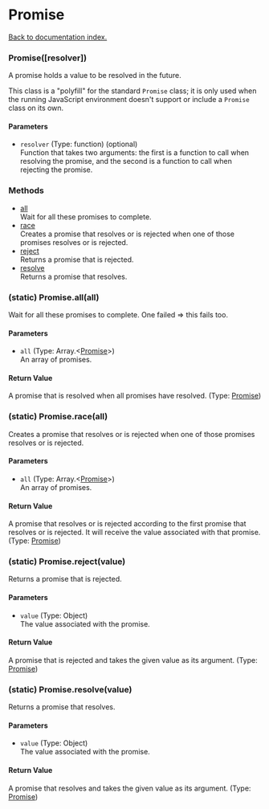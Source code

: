 # Promise

[Back to documentation index.](index.md)

 <a name='Promise'></a>
### Promise([resolver])

A promise holds a value to be resolved in the future.

This class is a "polyfill" for the standard <code>Promise</code>
class; it is only used when the running JavaScript environment
doesn't support or include a <code>Promise</code> class
on its own.

#### Parameters

* `resolver` (Type: function) (optional)<br>
    Function that takes two arguments: the first is a function to call when resolving the promise, and the second is a function to call when rejecting the promise.

### Methods

* [all](#Promise.all)<br>Wait for all these promises to complete.
* [race](#Promise.race)<br>Creates a promise that resolves or is rejected when one of those promises
resolves or is rejected.
* [reject](#Promise.reject)<br>Returns a promise that is rejected.
* [resolve](#Promise.resolve)<br>Returns a promise that resolves.

 <a name='Promise.all'></a>
### (static) Promise.all(all)

Wait for all these promises to complete. One failed => this fails too.

#### Parameters

* `all` (Type: Array.&lt;<a href="Promise.md">Promise</a>>)<br>
    An array of promises.

#### Return Value

A promise that is resolved when all promises have resolved. (Type: <a href="Promise.md">Promise</a>)

 <a name='Promise.race'></a>
### (static) Promise.race(all)

Creates a promise that resolves or is rejected when one of those promises
resolves or is rejected.

#### Parameters

* `all` (Type: Array.&lt;<a href="Promise.md">Promise</a>>)<br>
    An array of promises.

#### Return Value

A promise that resolves or is rejected according to
the first promise that resolves or is rejected. It will receive the
value associated with that promise. (Type: <a href="Promise.md">Promise</a>)

 <a name='Promise.reject'></a>
### (static) Promise.reject(value)

Returns a promise that is rejected.

#### Parameters

* `value` (Type: Object)<br>
    The value associated with the promise.

#### Return Value

A promise that is rejected and takes the given value
as its argument. (Type: <a href="Promise.md">Promise</a>)

 <a name='Promise.resolve'></a>
### (static) Promise.resolve(value)

Returns a promise that resolves.

#### Parameters

* `value` (Type: Object)<br>
    The value associated with the promise.

#### Return Value

A promise that resolves and takes the given value
as its argument. (Type: <a href="Promise.md">Promise</a>)
